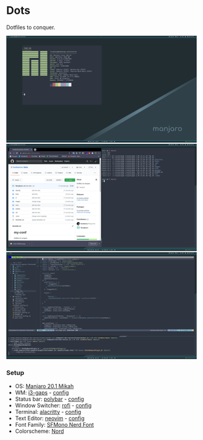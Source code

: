 # Dots
Dotfiles to conquer.

![fullscreen](images/fullscreen.png)
![desktop](images/i3-gaps.png)
![nvim-alacritty](images/nvim.png)

### Setup
- OS: [Manjaro 20.1 Mikah](https://manjaro.org/)
- WM: [i3-gaps](https://github.com/Airblader/i3) - [config](https://github.com/bodetaima/dots/blob/master/i3/config)
- Status bar: [polybar](https://github.com/polybar/polybar) - [config](https://github.com/bodetaima/dots/tree/master/polybar)
- Window Switcher: [rofi](https://github.com/davatorium/rofi) - [config](https://github.com/bodetaima/dots/blob/master/rofi/config.rasi)
- Terminal: [alacritty](https://github.com/alacritty/alacritty) - [config](https://github.com/bodetaima/dots/blob/master/alacritty/alacritty.yml)
- Text Editor: [neovim](https://neovim.io/) - [config](https://github.com/bodetaima/dots/blob/master/nvim/init.vim)
- Font Family: [SFMono Nerd Font](https://github.com/bodetaima/dots/tree/master/fonts)
- Colorscheme: [Nord](https://www.nordtheme.com/)
